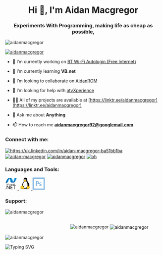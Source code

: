 <h1 align="center">Hi 👋, I'm Aidan Macgregor</h1>
<h3 align="center">Experiments With Programming, making life as cheap as possible,</h3>

<p align="left"> <img src="https://komarev.com/ghpvc/?username=aidanmacgregor&label=Profile%20views&color=0e75b6&style=flat" alt="aidanmacgregor" /> </p>

<p align="left"> <a href="https://github.com/ryo-ma/github-profile-trophy"><img src="https://github-profile-trophy.vercel.app/?username=aidanmacgregor" alt="aidanmacgregor" /></a> </p>

- 🔭 I’m currently working on [BT Wi-Fi Autologin (Free Internet)](https://github.com/aidanmacgregor/BTWi-Fi_Autologin_-_OpenWrt_Linux_ChromeOS_Android_Macrodroid_Windows.EXE)

- 🌱 I’m currently learning **VB.net**

- 👯 I’m looking to collaborate on [AidanROM](https://aidanrom.com)

- 🤝 I’m looking for help with [atvXperience](https://atvxperience.com)

- 👨‍💻 All of my projects are available at [https://linktr.ee/aidanmacgregor](https://linktr.ee/aidanmacgregor)

- 💬 Ask me about **Anything**

- 📫 How to reach me **aidanmacgregor92@googlemail.com**

<h3 align="left">Connect with me:</h3>
<p align="left">
<a href="https://linkedin.com/in/https://uk.linkedin.com/in/aidan-macgregor-ba51bb1ba" target="blank"><img align="center" src="https://raw.githubusercontent.com/rahuldkjain/github-profile-readme-generator/master/src/images/icons/Social/linked-in-alt.svg" alt="https://uk.linkedin.com/in/aidan-macgregor-ba51bb1ba" height="30" width="40" /></a>
<a href="https://stackoverflow.com/users/aidan-macgregor" target="blank"><img align="center" src="https://raw.githubusercontent.com/rahuldkjain/github-profile-readme-generator/master/src/images/icons/Social/stack-overflow.svg" alt="aidan-macgregor" height="30" width="40" /></a>
<a href="https://fb.com/aidanmacgregor" target="blank"><img align="center" src="https://raw.githubusercontent.com/rahuldkjain/github-profile-readme-generator/master/src/images/icons/Social/facebook.svg" alt="aidanmacgregor" height="30" width="40" /></a>
<a href="https://www.topcoder.com/members/oh" target="blank"><img align="center" src="https://raw.githubusercontent.com/rahuldkjain/github-profile-readme-generator/master/src/images/icons/Social/topcoder.svg" alt="oh" height="30" width="40" /></a>
</p>

<h3 align="left">Languages and Tools:</h3>
<p align="left"> <a href="https://dotnet.microsoft.com/" target="_blank" rel="noreferrer"> <img src="https://raw.githubusercontent.com/devicons/devicon/master/icons/dot-net/dot-net-original-wordmark.svg" alt="dotnet" width="40" height="40"/> </a> <a href="https://www.linux.org/" target="_blank" rel="noreferrer"> <img src="https://raw.githubusercontent.com/devicons/devicon/master/icons/linux/linux-original.svg" alt="linux" width="40" height="40"/> </a> <a href="https://www.photoshop.com/en" target="_blank" rel="noreferrer"> <img src="https://raw.githubusercontent.com/devicons/devicon/master/icons/photoshop/photoshop-line.svg" alt="photoshop" width="40" height="40"/> </a> </p>

<h3 align="left">Support:</h3>
<p><a href="https://www.buymeacoffee.com/aidanmacgregor "> <img align="left" src="https://cdn.buymeacoffee.com/buttons/v2/default-yellow.png" height="50" width="210" alt="aidanmacgregor " /></a></p><br><br>

<p><img align="left" src="https://github-readme-stats.vercel.app/api/top-langs?username=aidanmacgregor&show_icons=true&locale=en&layout=compact" alt="aidanmacgregor" /></p>

<p>&nbsp;<img align="center" src="https://github-readme-stats.vercel.app/api?username=aidanmacgregor&show_icons=true&locale=en" alt="aidanmacgregor" /></p>

<p><img align="center" src="https://github-readme-streak-stats.herokuapp.com/?user=aidanmacgregor&" alt="aidanmacgregor" /></p>

![Typing SVG](https://readme-typing-svg.herokuapp.com?font=Fira+Code&size=24&duration=100&pause=10&color=FF0000&center=true&vCenter=true&height=40&lines=Error+404+Not+Found)
